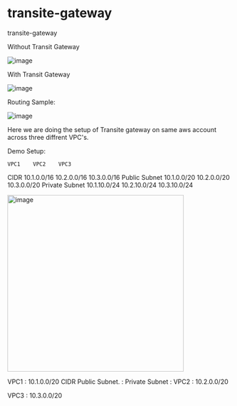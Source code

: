 # transite-gateway
transite-gateway

Without Transit Gateway

![image](https://user-images.githubusercontent.com/74225291/165943139-c2c443d0-a4df-43e4-a6c4-86108c52d168.png)


With Transit Gateway

![image](https://user-images.githubusercontent.com/74225291/165943351-f6f7aca7-e879-4d66-b7f0-17c3cc7c6950.png)

Routing Sample:

![image](https://user-images.githubusercontent.com/74225291/165943418-c30948dc-a198-4cbb-82b0-9ed13c5be8c9.png)


Here we are doing the setup of Transite gateway on same aws account across three diffrent VPC's.

Demo Setup:


	VPC1	VPC2	VPC3
CIDR	10.1.0.0/16	10.2.0.0/16	10.3.0.0/16
Public Subnet	10.1.0.0/20	10.2.0.0/20	10.3.0.0/20
Private Subnet	10.1.10.0/24	10.2.10.0/24	10.3.10.0/24

<img width="396" alt="image" src="https://user-images.githubusercontent.com/74225291/165944695-5c42ceba-0c20-4802-9e7f-f8488e0e9ee3.png">




VPC1 : 10.1.0.0/20
CIDR
Public Subnet. :
Private Subnet :
VPC2 : 10.2.0.0/20


VPC3 : 10.3.0.0/20
